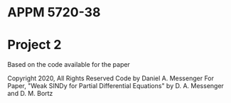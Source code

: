 # APPM 5720-38
# Project 2

Based on the code available for the paper 

Copyright 2020, All Rights Reserved
Code by Daniel A. Messenger
For Paper, "Weak SINDy for Partial Differential Equations"
by D. A. Messenger and D. M. Bortz
